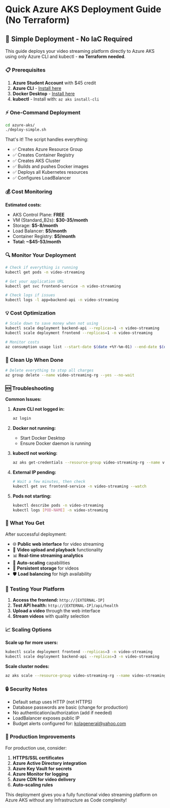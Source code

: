 # Quick Azure AKS Deployment Guide (No Terraform)

## 🚀 Simple Deployment - No IaC Required

This guide deploys your video streaming platform directly to Azure AKS using only Azure CLI and kubectl - **no Terraform needed**.

### 📋 Prerequisites

1. **Azure Student Account** with $45 credit
2. **Azure CLI** - [Install here](https://docs.microsoft.com/en-us/cli/azure/install-azure-cli)
3. **Docker Desktop** - [Install here](https://www.docker.com/products/docker-desktop)
4. **kubectl** - Install with: `az aks install-cli`

### ⚡ One-Command Deployment

```bash
cd azure-aks/
./deploy-simple.sh
```

That's it! The script handles everything:

- ✅ Creates Azure Resource Group
- ✅ Creates Container Registry
- ✅ Creates AKS Cluster
- ✅ Builds and pushes Docker images
- ✅ Deploys all Kubernetes resources
- ✅ Configures LoadBalancer

### 💰 Cost Monitoring

**Estimated costs:**

- AKS Control Plane: **FREE**
- VM (Standard_B2s): **$30-35/month**
- Storage: **$5-8/month**
- Load Balancer: **$5/month**
- Container Registry: **$5/month**
- **Total: ~$45-53/month**

### 🔍 Monitor Your Deployment

```bash
# Check if everything is running
kubectl get pods -n video-streaming

# Get your application URL
kubectl get svc frontend-service -n video-streaming

# Check logs if issues
kubectl logs -l app=backend-api -n video-streaming
```

### 💡 Cost Optimization

```bash
# Scale down to save money when not using
kubectl scale deployment backend-api --replicas=1 -n video-streaming
kubectl scale deployment frontend --replicas=1 -n video-streaming

# Monitor costs
az consumption usage list --start-date $(date +%Y-%m-01) --end-date $(date +%Y-%m-%d)
```

### 🧹 Clean Up When Done

```bash
# Delete everything to stop all charges
az group delete --name video-streaming-rg --yes --no-wait
```

### 🆘 Troubleshooting

**Common Issues:**

1. **Azure CLI not logged in:**

   ```bash
   az login
   ```

2. **Docker not running:**

   - Start Docker Desktop
   - Ensure Docker daemon is running

3. **kubectl not working:**

   ```bash
   az aks get-credentials --resource-group video-streaming-rg --name video-streaming-aks
   ```

4. **External IP pending:**

   ```bash
   # Wait a few minutes, then check
   kubectl get svc frontend-service -n video-streaming --watch
   ```

5. **Pods not starting:**
   ```bash
   kubectl describe pods -n video-streaming
   kubectl logs [POD-NAME] -n video-streaming
   ```

### 📱 What You Get

After successful deployment:

- 🌐 **Public web interface** for video streaming
- 🎥 **Video upload and playback** functionality
- 📊 **Real-time streaming analytics**
- 🔄 **Auto-scaling** capabilities
- 💾 **Persistent storage** for videos
- 🛡️ **Load balancing** for high availability

### 🎯 Testing Your Platform

1. **Access the frontend:** `http://[EXTERNAL-IP]`
2. **Test API health:** `http://[EXTERNAL-IP]/api/health`
3. **Upload a video** through the web interface
4. **Stream videos** with quality selection

### 📈 Scaling Options

**Scale up for more users:**

```bash
kubectl scale deployment frontend --replicas=3 -n video-streaming
kubectl scale deployment backend-api --replicas=3 -n video-streaming
```

**Scale cluster nodes:**

```bash
az aks scale --resource-group video-streaming-rg --name video-streaming-aks --node-count 2
```

### 🔒 Security Notes

- Default setup uses HTTP (not HTTPS)
- Database passwords are basic (change for production)
- No authentication/authorization (add if needed)
- LoadBalancer exposes public IP
- Budget alerts configured for: kolageneral@yahoo.com

### 🚀 Production Improvements

For production use, consider:

1. **HTTPS/SSL certificates**
2. **Azure Active Directory integration**
3. **Azure Key Vault for secrets**
4. **Azure Monitor for logging**
5. **Azure CDN for video delivery**
6. **Auto-scaling rules**

This deployment gives you a fully functional video streaming platform on Azure AKS without any Infrastructure as Code complexity!
